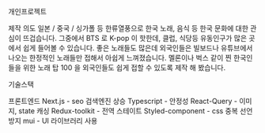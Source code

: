 개인프로젝트

제작 의도 일본 / 중국 / 싱가폴 등 한류열풍으로 한국 노래, 음식 등 한국 문화에 대한 관심이 뜨겁습니다. 그중에서 BTS 로 K-pop 이 핫한데, 클럽, 식당등 유동인구가 많은 곳에서 쉽게 들어볼 수 있습니다. 좋은 노래들도 많은데 외국인들은 빌보드나 유튜브에서 나오는 한정적인 노래들만 접해서 아쉽게 느껴졌습니다. 멜론이나 벅스 같이 찐 한국인들을 위한 노래 탑 100 을 외국인들도 쉽게 접할 수 있도록 제작 해 봤습니다.

기술스택

프론트엔드 Next.js - seo 검색엔진 상승 Typescript - 안정성 React-Query - 이미지, state 캐싱 Redux-toolkit - 전역 스테이트 Styled-component - css 중복 선언 방지 mui - UI 라이브러리 사용

